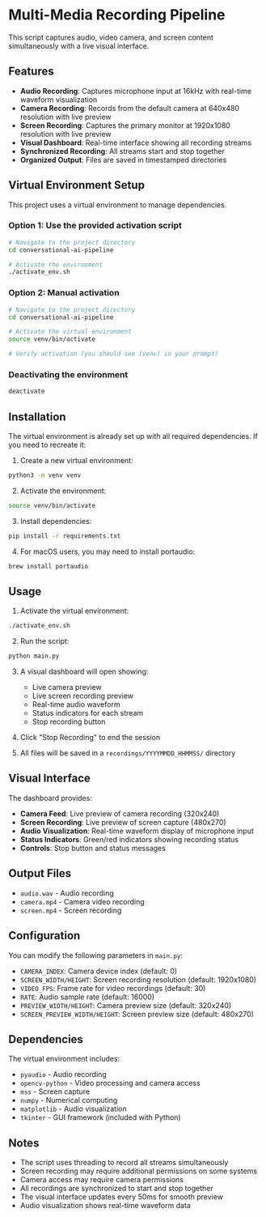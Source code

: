 # Multi-Media Recording Pipeline

This script captures audio, video camera, and screen content simultaneously with a live visual interface.

## Features

- **Audio Recording**: Captures microphone input at 16kHz with real-time waveform visualization
- **Camera Recording**: Records from the default camera at 640x480 resolution with live preview
- **Screen Recording**: Captures the primary monitor at 1920x1080 resolution with live preview
- **Visual Dashboard**: Real-time interface showing all recording streams
- **Synchronized Recording**: All streams start and stop together
- **Organized Output**: Files are saved in timestamped directories

## Virtual Environment Setup

This project uses a virtual environment to manage dependencies.

### Option 1: Use the provided activation script
```bash
# Navigate to the project directory
cd conversational-ai-pipeline

# Activate the environment
./activate_env.sh
```

### Option 2: Manual activation
```bash
# Navigate to the project directory
cd conversational-ai-pipeline

# Activate the virtual environment
source venv/bin/activate

# Verify activation (you should see (venv) in your prompt)
```

### Deactivating the environment
```bash
deactivate
```

## Installation

The virtual environment is already set up with all required dependencies. If you need to recreate it:

1. Create a new virtual environment:
```bash
python3 -m venv venv
```

2. Activate the environment:
```bash
source venv/bin/activate
```

3. Install dependencies:
```bash
pip install -r requirements.txt
```

4. For macOS users, you may need to install portaudio:
```bash
brew install portaudio
```

## Usage

1. Activate the virtual environment:
```bash
./activate_env.sh
```

2. Run the script:
```bash
python main.py
```

3. A visual dashboard will open showing:
   - Live camera preview
   - Live screen recording preview
   - Real-time audio waveform
   - Status indicators for each stream
   - Stop recording button

4. Click "Stop Recording" to end the session
5. All files will be saved in a `recordings/YYYYMMDD_HHMMSS/` directory

## Visual Interface

The dashboard provides:

- **Camera Feed**: Live preview of camera recording (320x240)
- **Screen Recording**: Live preview of screen capture (480x270)
- **Audio Visualization**: Real-time waveform display of microphone input
- **Status Indicators**: Green/red indicators showing recording status
- **Controls**: Stop button and status messages

## Output Files

- `audio.wav` - Audio recording
- `camera.mp4` - Camera video recording
- `screen.mp4` - Screen recording

## Configuration

You can modify the following parameters in `main.py`:

- `CAMERA_INDEX`: Camera device index (default: 0)
- `SCREEN_WIDTH/HEIGHT`: Screen recording resolution (default: 1920x1080)
- `VIDEO_FPS`: Frame rate for video recordings (default: 30)
- `RATE`: Audio sample rate (default: 16000)
- `PREVIEW_WIDTH/HEIGHT`: Camera preview size (default: 320x240)
- `SCREEN_PREVIEW_WIDTH/HEIGHT`: Screen preview size (default: 480x270)

## Dependencies

The virtual environment includes:
- `pyaudio` - Audio recording
- `opencv-python` - Video processing and camera access
- `mss` - Screen capture
- `numpy` - Numerical computing
- `matplotlib` - Audio visualization
- `tkinter` - GUI framework (included with Python)

## Notes

- The script uses threading to record all streams simultaneously
- Screen recording may require additional permissions on some systems
- Camera access may require camera permissions
- All recordings are synchronized to start and stop together
- The visual interface updates every 50ms for smooth preview
- Audio visualization shows real-time waveform data
